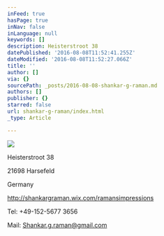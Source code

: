 ```yaml
---
inFeed: true
hasPage: true
inNav: false
inLanguage: null
keywords: []
description: Heisterstroot 38
datePublished: '2016-08-08T11:52:41.255Z'
dateModified: '2016-08-08T11:52:27.066Z'
title: ''
author: []
via: {}
sourcePath: _posts/2016-08-08-shankar-g-raman.md
authors: []
publisher: {}
starred: false
url: shankar-g-raman/index.html
_type: Article

---
```

![](https://the-grid-user-content.s3-us-west-2.amazonaws.com/cb1e4a6b-5c8f-407b-9bc1-2d11d3e640d2.jpg)

Heisterstroot 38

21698 Harsefeld

Germany

http://shankargraman.wix.com/ramansimpressions

Tel: +49-152-5677 3656

Mail: Shankar.g.raman@gmail.com